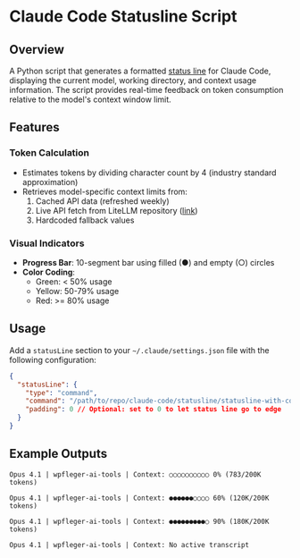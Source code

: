 # Claude Code Statusline Script

## Overview

A Python script that generates a formatted [status line](https://docs.anthropic.com/en/docs/claude-code/statusline) for Claude Code, displaying the current model, working directory, and context usage information. The script provides real-time feedback on token consumption relative to the model's context window limit.

## Features

### Token Calculation
- Estimates tokens by dividing character count by 4 (industry standard approximation)
- Retrieves model-specific context limits from:
  1. Cached API data (refreshed weekly)
  2. Live API fetch from LiteLLM repository ([link](https://raw.githubusercontent.com/BerriAI/litellm/main/model_prices_and_context_window.json))
  3. Hardcoded fallback values

### Visual Indicators
- **Progress Bar**: 10-segment bar using filled (●) and empty (○) circles
- **Color Coding**:
  - Green: < 50% usage
  - Yellow: 50-79% usage
  - Red: >= 80% usage

## Usage

Add a `statusLine` section to your `~/.claude/settings.json` file with the following configuration:
```json
{
  "statusLine": {
    "type": "command",
    "command": "/path/to/repo/claude-code/statusline/statusline-with-context.py",
    "padding": 0 // Optional: set to 0 to let status line go to edge
  }
}
```

## Example Outputs

```
Opus 4.1 | wpfleger-ai-tools | Context: ○○○○○○○○○○ 0% (783/200K tokens)
```

```
Opus 4.1 | wpfleger-ai-tools | Context: ●●●●●●○○○○ 60% (120K/200K tokens)
```

```
Opus 4.1 | wpfleger-ai-tools | Context: ●●●●●●●●●○ 90% (180K/200K tokens)
```

```
Opus 4.1 | wpfleger-ai-tools | Context: No active transcript
```